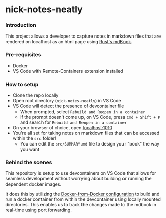 # nick-notes-neatly

### Introduction
This project allows a developer to capture notes in markdown files that are rendered on localhost as an html page using [Rust's mdBook](https://rust-lang.github.io/mdBook/).

### Pre-requisites
- Docker
- VS Code with Remote-Containers extension installed

### How to setup
- Clone the repo locally
- Open root directory (`nick-notes-neatly`) in VS Code
- VS Code will detect the presence of devcontainer file
    - When prompted, select `Rebuild and Reopen in a container`
    - If the prompt doesn't come up, on VS Code, press `Cmd + Shift + P` and search for `Rebuild and Reopen in a container`
- On your browser of choice, open [localhost:1010](http://localhost:1010)
- You're all set for taking notes on markdown files that can be accessed within the `src` folder!
    - You can edit the `src/SUMMARY.md` file to design your "book" the way you want

### Behind the scenes

This repository is setup to use devcontainers on VS Code that allows for seamless development without worrying about building or running the dependent docker images.

It does this by utilizing the [Docker-from-Docker configuration](https://github.com/microsoft/vscode-dev-containers/tree/main/containers/docker-from-docker) to build and run a docker container from within the devcontainer using locally mounted directories. This enables us to track the changes made to the mdbook in real-time using port forwarding.